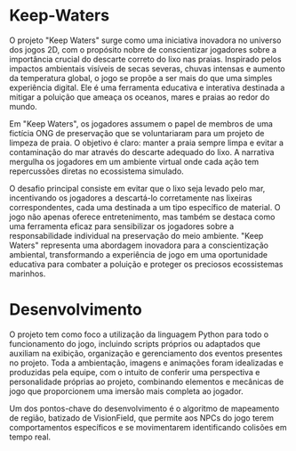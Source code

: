 # Keep-Waters
O projeto "Keep Waters" surge como uma iniciativa inovadora no universo dos jogos 2D, com o propósito nobre de conscientizar jogadores sobre a importância crucial do descarte correto do lixo nas praias. Inspirado pelos impactos ambientais visíveis de secas severas, chuvas intensas e aumento da temperatura global, o jogo se propõe a ser mais do que uma simples experiência digital. Ele é uma ferramenta educativa e interativa destinada a mitigar a poluição que ameaça os oceanos, mares e praias ao redor do mundo.

Em "Keep Waters", os jogadores assumem o papel de membros de uma fictícia ONG de preservação que se voluntariaram para um projeto de limpeza de praia. O objetivo é claro: manter a praia sempre limpa e evitar a contaminação do mar através do descarte adequado do lixo. A narrativa mergulha os jogadores em um ambiente virtual onde cada ação tem repercussões diretas no ecossistema simulado.

O desafio principal consiste em evitar que o lixo seja levado pelo mar, incentivando os jogadores a descartá-lo corretamente nas lixeiras correspondentes, cada uma destinada a um tipo específico de material. O jogo não apenas oferece entretenimento, mas também se destaca como uma ferramenta eficaz para sensibilizar os jogadores sobre a responsabilidade individual na preservação do meio ambiente. "Keep Waters" representa uma abordagem inovadora para a conscientização ambiental, transformando a experiência de jogo em uma oportunidade educativa para combater a poluição e proteger os preciosos ecossistemas marinhos.

# Desenvolvimento

O projeto tem como foco a utilização da linguagem Python para todo o funcionamento do jogo, incluindo scripts próprios ou adaptados que auxiliam na exibição, organização e gerenciamento dos eventos presentes no projeto. Toda a ambientação, imagens e animações foram idealizadas e produzidas pela equipe, com o intuito de conferir uma perspectiva e personalidade próprias ao projeto, combinando elementos e mecânicas de jogo que proporcionem uma imersão mais completa ao jogador.

Um dos pontos-chave do desenvolvimento é o algoritmo de mapeamento de região, batizado de VisionField, que permite aos NPCs do jogo terem comportamentos específicos e se movimentarem identificando colisões em tempo real.
